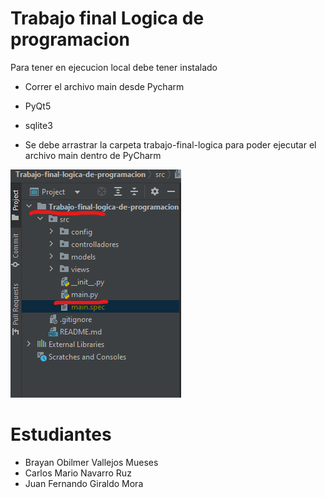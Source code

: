 # Trabajo final Logica de programacion

Para tener en ejecucion local debe tener instalado
- Correr el archivo main desde Pycharm

- PyQt5
- sqlite3
- Se debe arrastrar la carpeta trabajo-final-logica para poder ejecutar el archivo main dentro de PyCharm

![img.png](img.png)
# Estudiantes
- Brayan Obilmer Vallejos Mueses
- Carlos Mario Navarro Ruz
- Juan Fernando Giraldo Mora
